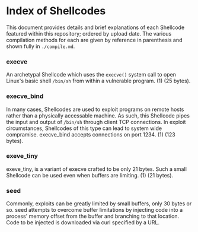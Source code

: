 # Index of Shellcodes

This document provides details and brief explanations of each Shellcode featured within this repository; ordered by upload date. 
The various compilation methods for each are given by reference in parenthesis and shown fully in `./compile.md`.

### execve
An archetypal Shellcode which uses the `execve()` system call to open Linux's basic shell `/bin/sh` from within a vulnerable program. (1) (25 bytes).

### execve_bind

In many cases, Shellcodes are used to exploit programs on remote hosts rather than a physically accessable machine. As such, this Shellcode pipes the input and output of `/bin/sh` through client TCP connections. In exploit circumstances, Shellcodes of this type can lead to system wide compramise. execve_bind accepts connections on port 1234. (1) (123 bytes).

### exeve_tiny

exeve_tiny, is a variant of execve crafted to be only 21 bytes. Such a small Shellcode can be used even when buffers are limiting. (1) (21 bytes).

### seed

Commonly, exploits can be greatly limited by small buffers, only 30 bytes or so. seed attempts to overcome buffer limitations by injecting code into a process' memory offset from the buffer and branching to that location. Code to be injected is downloaded via curl specified by a URL.
